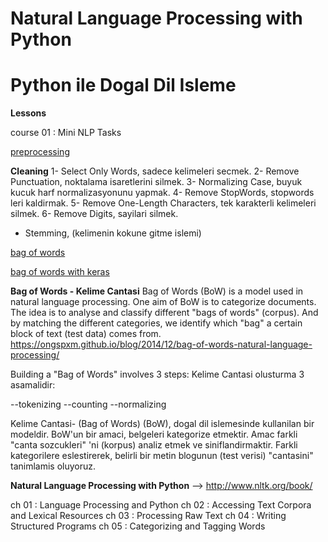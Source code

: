 # Natural Language Processing with Python

# Python ile Dogal Dil Isleme

__Lessons__

course 01 : Mini NLP Tasks


[preprocessing](https://github.com/SerayBeser/Natural-Language-Processing-with-Python/blob/master/course%2001%20:%20Mini%20NLP%20Tasks/preprocessing.py)


__Cleaning__
1- Select Only Words, sadece kelimeleri secmek.
2- Remove Punctuation, noktalama isaretlerini silmek.
3- Normalizing Case, buyuk kucuk harf normalizasyonunu yapmak.
4- Remove StopWords, stopwords leri kaldirmak.
5- Remove One-Length Characters, tek karakterli kelimeleri silmek.
6- Remove Digits, sayilari silmek.

+ Stemming, (kelimenin kokune gitme islemi)

       
[bag of words](https://github.com/SerayBeser/Natural-Language-Processing-with-Python/blob/master/course%2001%20:%20Mini%20NLP%20Tasks/bag_of_words.py)


[bag of words with keras](https://github.com/SerayBeser/Natural-Language-Processing-with-Python/blob/master/course%2001%20:%20Mini%20NLP%20Tasks/bag_of_words_keras.py)


__Bag of Words -  Kelime Cantasi__
Bag of Words (BoW) is a model used in natural language processing.
One aim of BoW is to categorize documents.
The idea is to analyse and classify different "bags of words" (corpus).
And by matching the different categories, we identify which "bag" a certain block of text (test data) comes from.
https://ongspxm.github.io/blog/2014/12/bag-of-words-natural-language-processing/

Building a "Bag of Words" involves 3 steps:
Kelime Cantasi olusturma 3 asamalidir:

--tokenizing
--counting
--normalizing

Kelime Cantasi- (Bag of Words) (BoW), dogal dil islemesinde kullanilan bir modeldir.
BoW'un bir amaci, belgeleri kategorize etmektir. Amac farkli "canta sozcukleri" 'ni (korpus)
analiz etmek ve siniflandirmaktir. Farkli kategorilere eslestirerek,
belirli bir metin blogunun (test verisi) "cantasini" tanimlamis oluyoruz.



__Natural Language Processing with Python__ --> http://www.nltk.org/book/

ch 01 : Language Processing and Python
ch 02 : Accessing Text Corpora and Lexical Resources
ch 03 : Processing Raw Text
ch 04 : Writing Structured Programs
ch 05 : Categorizing and Tagging Words
